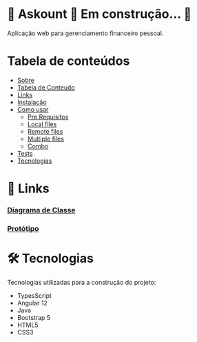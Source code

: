 # 🚧 Askount 🚀 Em construção... 🚧
Aplicação web para gerenciamento financeiro pessoal.

Tabela de conteúdos
=================
<!--ts-->
   * [Sobre](#Sobre)
   * [Tabela de Conteudo](#tabela-de-conteudo)
   * [Links](#links)
   * [Instalação](#instalacao)
   * [Como usar](#como-usar)
      * [Pre Requisitos](#pre-requisitos)
      * [Local files](#local-files)
      * [Remote files](#remote-files)
      * [Multiple files](#multiple-files)
      * [Combo](#combo)
   * [Tests](#testes)
   * [Tecnologias](#tecnologias)
<!--te-->



<h1 id="links">🔗 Links</h1>

### [Diagrama de Classe](https://lucid.app/lucidchart/5ec5aa05-c0e5-4e82-b594-1925db505bcb/edit?viewport_loc=-340%2C-44%2C3193%2C1533%2CHWEp-vi-RSFO&invitationId=inv_7729a905-74c6-4b82-867b-eee821d26ada)
### [Protótipo](https://lucid.app/lucidspark/4c4de0fe-5936-4fc2-a66b-f5cbe323a476/edit?viewport_loc=-4647%2C-4569%2C17975%2C8772%2C0_0&invitationId=inv_a143e333-2aa7-431a-b573-2b955e0f5865)

<h1 id="tecnologias">🛠 Tecnologias</h1>
  
Tecnologias utilizadas para a construção do projeto:
- TypesScript
- Angular 12
- Java
- Bootstrap 5
- HTML5
- CSS3
